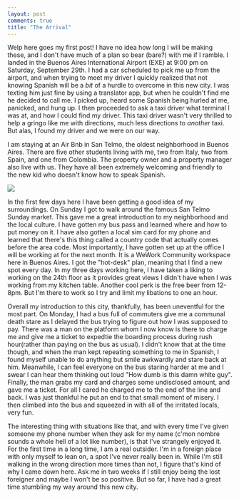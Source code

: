 ```yaml
---
layout: post
comments: true
title: "The Arrival"
---
```


Welp here goes my first post! I have no idea how long I will be making these, and I don't have much of a plan so bear (bare?) with me if I ramble. I landed in the Buenos Aires International Airport (EXE) at 9:00 pm on Saturday, September 29th. I had a car scheduled to pick me up from the airport, and when trying to meet my driver I quickly realized that not knowing Spanish will be a _bit_ of a hurdle to overcome in this new city. I was texting him just fine by using a translator app, but when he couldn't find me he decided to call me. I picked up, heard some Spanish being hurled at me, panicked, and hung up. I then proceeded to ask a taxi driver what terminal I was at, and how I could find my driver. This taxi driver wasn't very thrilled to help a gringo like me with directions, much less directions to _another_ taxi. But alas, I found my driver and we were on our way.

I am staying at an Air Bnb in San Telmo, the oldest neighborhood in Buenos Aires. There are five other students living with me, two from Italy, two from Spain, and one from Colombia. The property owner and a property manager also live with us. They have all been extremely welcoming and friendly to the new kid who doesn't know how to speak Spanish.

<img src="../images/MyHouse.png">

In the first few days here I have been getting a good idea of my surroundings. On Sunday I got to walk around the famous San Telmo Sunday market. This gave me a great introduction to my neighborhood and the local culture. I have gotten my bus pass and learned where and how to put money on it. I have also gotten a local sim card for my phone and learned that there's this thing called a country code that actually comes before the area code. Most importantly, I have gotten set up at the office I will be working at for the next month. It is a WeWork Community workspace here in Buenos Aires. I got the "hot-desk" plan, meaning that I find a new spot every day. In my three days working here, I have taken a liking to working on the 24th floor as it provides great views I didn't have when I was working from my kitchen table. Another cool perk is the free beer from 12-8pm. But I'm there to work so I try and limit my libations to one an hour. 

Overall my introduction to this city, thankfully, has been uneventful for the most part. On Monday, I had a bus full of commuters give me a communal death stare as I delayed the bus trying to figure out how I was supposed to pay. There was a man on the platform whom I now know is there to charge me and give me a ticket to expedtie the boarding process during rush hour(rather than paying on the bus as usual). I didn't know that at the time though, and when the man kept repeating something to me in Spanish, I found myself unable to do anything but smile awkwardly and stare back at him. Meanwhile, I can feel everyone on the bus staring harder at me and I swear I can hear them thinking out loud "How dumb is this damn white guy".  Finally, the man grabs my card and charges some undisclosed amount, and gave me a ticket. For all I cared he charged me to the end of the line and back. I was just thankful he put an end to that small moment of misery. I then climbed into the bus and squeezed in with all of the irritated locals, very fun. 

The interesting thing with situations like that, and with every time I've given someone my phone number when they ask for my name (c'mon nombre sounds a whole hell of a lot like number), is that I've strangely enjoyed it. For the first time in a long time, I am a real outsider. I'm in a foreign place with only myself to lean on, a spot I've never really been in. While I'm still walking in the wrong direction more times than not, I figure that's kind of why I came down here. Ask me in two weeks if I still enjoy being the lost foreigner and maybe I won't be so positive. But so far, I have had a great time stumbling my way around this new city. 
